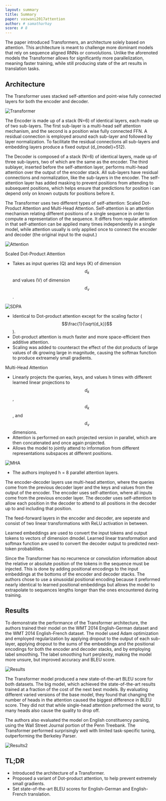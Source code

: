 ```yaml
---
layout: summary
title: Summary
paper: vaswani2017attention
author: # samatharhay
score: # 8
---
```


The paper introduced Transformers, an architecture solely based on attention.
This architecture is meant to challenge more dominant models that rely on sequence aligned RNNs or convolutions. Unlike the aforenoted models the Transformer allows for significantly more parallelization, meaning faster training, while still producing state of the art results in translation tasks.

## Architecture

The Transformer uses stacked self-attention and point-wise fully connected layers for both the encoder and decoder.

![Transformer](vaswani2017attention_1a.png)

The Encoder is made up of a stack (N=6) of identical layers, each made up of two sub-layers. The first sub-layer is a multi-head self attention mechanism, and the second is a position wise fully connected FFN. A residual connection is employed around each sub-layer and followed by layer normalization. To facilitate the residual connections all sub-layers and embedding layers produce a fixed output (d_{model}=512).

The Decoder is composed of a stack (N=6) of identical layers, made up of three sub-layers, two of which are the same as the encoder. The third sublayer, inserted before the self-attention layer, performs multi-head attention over the output of the encoder stack. All sub-layers have residual connections and normalization, like the sub-layers in the encoder. The self-attention layer has added masking to prevent positions from attending to subsequent positions, which helps ensure that predictions for position i can depend only on known outputs for positions before it.


The Transformer uses two different types of self-attention: Scaled Dot-Product Attention and Multi-Head Attention. Self-attention is an attention mechanism relating different positions of a single sequence in order to compute a representation of the sequence. It differs from regular attention in that self-attention can be applied many times independently in a single model, while attention usually is only applied once to connect the encoder and decoder (the original input to the ouput.)

![Attention](vaswani2017attention_1b.png)

Scaled Dot-Product Attention
* Takes as input queries (Q) and keys (K) of dimension $$d_k$$ and values (V) of dimension $$d_v$$.
 
![SDPA](vaswani2017attention_1d.png)

* Identical to Dot-product attention except for the scaling factor ($$\frac{1}{\sqrt{d_k}}$$).
* Dot-product attention is much faster and more space-efficient then additive attention.
* Scaling was added to counteract the effect of the dot products of large values of dk growing large in magnitude, causing the softmax function to produce extreamely small gradients.

Multi-Head Attention
* Linearly projects the queries, keys, and values h times with different learned linear projections to $$d_k$$, $$d_k$$, and $$d_v$$ dimensions.
* Attention is performed on each projected version in parallel, which are then concatenated and once again projected.
* Allows the model to jointly attend to information from different representations subspaces at different positions.

![MHA](vaswani2017attention_1e.png)

* The authors imployed h = 8 parallel attention layers.

The encoder-decoder layers use multi-head attention, where the queries come from the previous decoder layer and the keys and values from the output of the encoder. The encoder uses self-attention, where all inputs come from the previous encoder layer. The decoder uses self-attention to allow each position in the decoder to attend to all positions in the decoder up to and including that position.

The feed-forward layers in the encoder and decoder, are seperate and consist of two linear transformations with ReLU activation in between.

Learned embeddings are used to convert the input tokens and output tokens to vectors of dimension dmodel. Learned linear transformation and softmax function are used to convert the decoder output to predicted next-token probabilities.

Since the Transformer has no recurrence or convolution information about the relative or absolute position of the tokens in the sequence must be injected. This is done by adding positional encodings to the input embeddings at the bottoms of the encoder and decoder stacks. The authors chose to use a sinusoidal positional encoding because it preformed nearly identical to learned positional embeddings but allows the model to extrapolate to sequences lengths longer than the ones encountered during training.

## Results

To demonstrate the performance of the Transformer architecture, the authors trained their model on the WMT 2014 English-German dataset and the WMT 2014 English-French dataset. The model used Adam optimization and employed regularization by applying dropout to the output of each sub-layer, applying dropout to the sums of the embeddings and the positional encodings for both the encoder and decoder stacks, and by employing label smoothing. The label smoothing hurt perplexity, making the model more unsure, but improved accuracy and BLEU score.

![Results](vaswani2017attention_1c.png)

The Transformer model produced a new state-of-the-art BLEU score for both datasets. The big model, which achieved the state-of-the-art results trained at a fraction of the cost of the next best models. By evaluating different varied versions of the base model, they found that changing the number of heads in the attention caused the biggest difference in BLEU score. They did not that while single-head attention preformed the worst, to many heads also cause the quality to drop off.

The authors also evaluated the model on English constituency parsing, using the Wall Street Journal portion of the Penn Treebank. The Transformer performed surprisingly well with limited task-specific tuning, outperforming the Berkeley Parser.

![Results2](vaswani2017attention_1f.png)


## TL;DR
* Introduced the architecture of a Transformer.
* Proposed a variant of Dot-product attention, to help prevent extremely small gradients.
* Set state-of-the-art BLEU scores for English-German and English-French translation.
